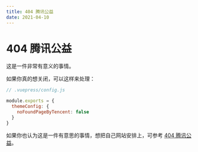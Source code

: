 ```yaml
---
title: 404 腾讯公益
date: 2021-04-10
---
```


# 404 腾讯公益

这是一件非常有意义的事情。

如果你真的想关闭，可以这样来处理：

``` js
// .vuepress/config.js

module.exports = {
  themeConfig: {
    noFoundPageByTencent: false
  }
}
```

如果你也认为这是一件有意思的事情，想把自己网站安排上，可参考 [404 腾讯公益](https://www.qq.com/404)。
